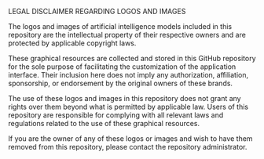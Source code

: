 LEGAL DISCLAIMER REGARDING LOGOS AND IMAGES

The logos and images of artificial intelligence models included in this repository are the intellectual property of their respective owners and are protected by applicable copyright laws.

These graphical resources are collected and stored in this GitHub repository for the sole purpose of facilitating the customization of the application interface. Their inclusion here does not imply any authorization, affiliation, sponsorship, or endorsement by the original owners of these brands.

The use of these logos and images in this repository does not grant any rights over them beyond what is permitted by applicable law. Users of this repository are responsible for complying with all relevant laws and regulations related to the use of these graphical resources.

If you are the owner of any of these logos or images and wish to have them removed from this repository, please contact the repository administrator.
